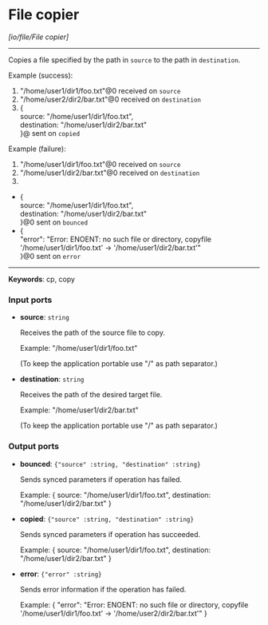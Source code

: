 # File copier

_[io/file/File copier]_

---

Copies a file specified by the path in `source` to the path in `destination`.  
  
Example (success):   
1. "/home/user1/dir1/foo.txt"@0 received on `source`  
2. "/home/user2/dir2/bar.txt"@0 received on `destination`  
3. {   
source: "/home/user1/dir1/foo.txt",   
destination: "/home/user1/dir2/bar.txt"  
}@ sent on `copied`  
  
Example (failure):   
1. "/home/user1/dir1/foo.txt"@0 received on `source`  
2. "/home/user1/dir2/bar.txt"@0 received on `destination`  
3.   
- {   
source: "/home/user1/dir1/foo.txt",   
destination: "/home/user1/dir2/bar.txt"  
}@0 sent on `bounced`  
- {  
  "error": "Error: ENOENT: no such file or directory, copyfile '/home/user1/dir1/foo.txt' -> '/home/user1/dir2/bar.txt'"  
}@0 sent on `error`  

---

__Keywords__: cp, copy

### Input ports

* __source__: ` string `

    Receives the path of the source file to copy.
    
    Example:
    "/home/user1/dir1/foo.txt"
    
    (To keep the application portable use "/" as path separator.)


* __destination__: ` string `

    Receives the path of the desired target file.
    
    Example:
    "/home/user1/dir2/bar.txt"
    
    (To keep the application portable use "/" as path separator.)

### Output ports

* __bounced__: ` {"source" :string, "destination" :string} `

    Sends synced parameters if operation has failed.
    
    Example:
    { 
      source: "/home/user1/dir1/foo.txt", 
      destination: "/home/user1/dir2/bar.txt"
    }
    


* __copied__: ` {"source" :string, "destination" :string} `

    Sends synced parameters if operation has succeeded.
    
    Example:
    { 
      source: "/home/user1/dir1/foo.txt", 
      destination: "/home/user1/dir2/bar.txt"
    }


* __error__: ` {"error" :string} `

    Sends error information if the operation has failed.
    
    Example: 
    {
      "error": "Error: ENOENT: no such file or directory, copyfile '/home/user1/dir1/foo.txt' -> '/home/user2/dir2/bar.txt'"
    }

